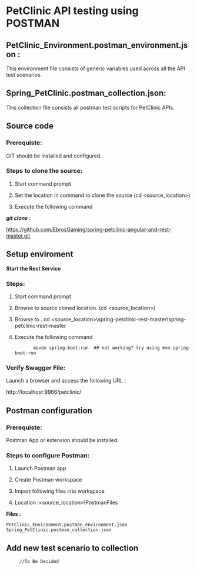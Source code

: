 # PetClinic API testing using POSTMAN

## PetClinic_Environment.postman_environment.json :
This environment file consists of generic variables used across all the API test scenarios.


## Spring_PetClinic.postman_collection.json:
This collection file consists all postman test scripts for PetClinic APIs.


## Source code
### Prerequiste:
GIT should be installed and configured.

### Steps to clone the source:
1. Start command prompt

2. Set the location in command to clone the source (cd <source_location>)

3. Execute the following command

***git clone :*** 

https://github.com/EbrosGaming/spring-petclinic-angular-and-rest-master.git



## Setup enviroment

**Start the Rest Service**

### Steps:
1. Start command prompt

2. Browse to source cloned location. (cd <source_location>)

3. Browse to ..cd <source_location>\spring-petclinic-rest-master\spring-petclinic-rest-master

4. Execute the following command

              maven spring-boot:run  ## not working? try using mvn spring-boot:run 

### Verify Swagger File:

Launch a browser and access the following URL :

 http://localhost:9966/petclinic/
	

	

## Postman configuration

### Prerequiste: 
Postman App or extension should be installed.

### Steps to configure Postman:
1. Launch Postman app

2. Create Postman workspace

3. Import following files into workspace

4. Location :<source_location>\PostmanFiles

**Files :** 
	
	PetClinic_Environment.postman_environment.json
	Spring_PetClinic.postman_collection.json




## Add new test scenario to collection
         //To Be Decided
	 
	



